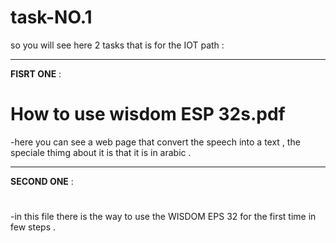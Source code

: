 # task-NO.1
so you will see here 2 tasks that is for the IOT path :
***
**FISRT ONE** :
# How to use wisdom ESP 32s.pdf 
-here you can see a web page that convert the speech into a text , the speciale thimg about it is that it is in arabic .
*** 
**SECOND ONE** :
#
-in this file there is the way to use the WISDOM EPS 32 for the first time in few steps .


